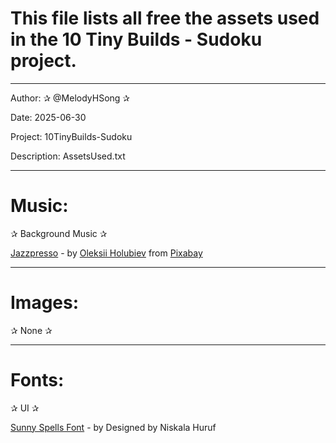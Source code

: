 # This file lists all free the assets used in the 10 Tiny Builds - Sudoku project.

---

Author: ✰ @MelodyHSong ✰

Date: 2025-06-30

Project: 10TinyBuilds-Sudoku

Description: AssetsUsed.txt

---

# Music:

✰ Background Music ✰

<a href="https://pixabay.com/users/pineapplemusic-38480938/?utm_source=link-attribution&utm_medium=referral&utm_campaign=music&utm_content=232082](https://pixabay.com/music/modern-jazz-jazzpresso-232082/)">Jazzpresso</a> - by <a href="https://pixabay.com/users/pineapplemusic-38480938/?utm_source=link-attribution&utm_medium=referral&utm_campaign=music&utm_content=232082">Oleksii Holubiev</a>  from <a href="https://pixabay.com/music//?utm_source=link-attribution&utm_medium=referral&utm_campaign=music&utm_content=232082">Pixabay</a>

---

# Images:

✰ None ✰

---

# Fonts:

✰ UI ✰

<a href="https://www.fontspace.com/sunny-spells-font-f68393">Sunny Spells Font</a> - by Designed by Niskala Huruf

